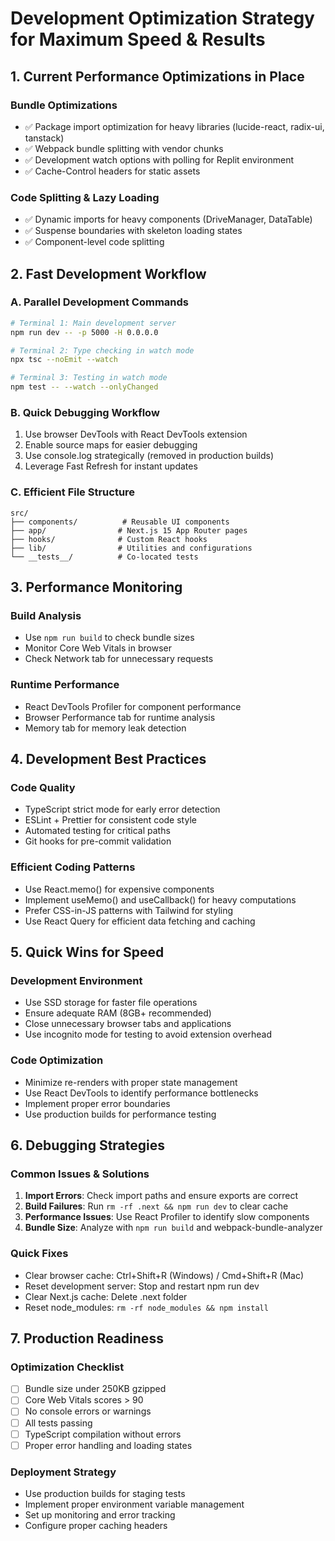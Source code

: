 # Development Optimization Strategy for Maximum Speed & Results

## 1. Current Performance Optimizations in Place

### Bundle Optimizations
- ✅ Package import optimization for heavy libraries (lucide-react, radix-ui, tanstack)
- ✅ Webpack bundle splitting with vendor chunks
- ✅ Development watch options with polling for Replit environment
- ✅ Cache-Control headers for static assets

### Code Splitting & Lazy Loading
- ✅ Dynamic imports for heavy components (DriveManager, DataTable)
- ✅ Suspense boundaries with skeleton loading states
- ✅ Component-level code splitting

## 2. Fast Development Workflow

### A. Parallel Development Commands
```bash
# Terminal 1: Main development server
npm run dev -- -p 5000 -H 0.0.0.0

# Terminal 2: Type checking in watch mode
npx tsc --noEmit --watch

# Terminal 3: Testing in watch mode
npm test -- --watch --onlyChanged
```

### B. Quick Debugging Workflow
1. Use browser DevTools with React DevTools extension
2. Enable source maps for easier debugging
3. Use console.log strategically (removed in production builds)
4. Leverage Fast Refresh for instant updates

### C. Efficient File Structure
```
src/
├── components/          # Reusable UI components
├── app/                # Next.js 15 App Router pages
├── hooks/              # Custom React hooks
├── lib/                # Utilities and configurations
└── __tests__/          # Co-located tests
```

## 3. Performance Monitoring

### Build Analysis
- Use `npm run build` to check bundle sizes
- Monitor Core Web Vitals in browser
- Check Network tab for unnecessary requests

### Runtime Performance
- React DevTools Profiler for component performance
- Browser Performance tab for runtime analysis
- Memory tab for memory leak detection

## 4. Development Best Practices

### Code Quality
- TypeScript strict mode for early error detection
- ESLint + Prettier for consistent code style
- Automated testing for critical paths
- Git hooks for pre-commit validation

### Efficient Coding Patterns
- Use React.memo() for expensive components
- Implement useMemo() and useCallback() for heavy computations
- Prefer CSS-in-JS patterns with Tailwind for styling
- Use React Query for efficient data fetching and caching

## 5. Quick Wins for Speed

### Development Environment
- Use SSD storage for faster file operations
- Ensure adequate RAM (8GB+ recommended)
- Close unnecessary browser tabs and applications
- Use incognito mode for testing to avoid extension overhead

### Code Optimization
- Minimize re-renders with proper state management
- Use React DevTools to identify performance bottlenecks
- Implement proper error boundaries
- Use production builds for performance testing

## 6. Debugging Strategies

### Common Issues & Solutions
1. **Import Errors**: Check import paths and ensure exports are correct
2. **Build Failures**: Run `rm -rf .next && npm run dev` to clear cache
3. **Performance Issues**: Use React Profiler to identify slow components
4. **Bundle Size**: Analyze with `npm run build` and webpack-bundle-analyzer

### Quick Fixes
- Clear browser cache: Ctrl+Shift+R (Windows) / Cmd+Shift+R (Mac)
- Reset development server: Stop and restart npm run dev
- Clear Next.js cache: Delete .next folder
- Reset node_modules: `rm -rf node_modules && npm install`

## 7. Production Readiness

### Optimization Checklist
- [ ] Bundle size under 250KB gzipped
- [ ] Core Web Vitals scores > 90
- [ ] No console errors or warnings
- [ ] All tests passing
- [ ] TypeScript compilation without errors
- [ ] Proper error handling and loading states

### Deployment Strategy
- Use production builds for staging tests
- Implement proper environment variable management
- Set up monitoring and error tracking
- Configure proper caching headers